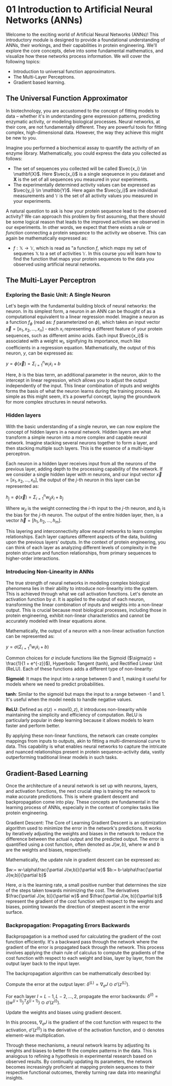 # 01 Introduction to Artificial Neural Networks (ANNs)
Welcome to the exciting world of Artificial Neural Networks (ANNs)! This introductory module is designed to provide a foundational understanding of ANNs, their workings, and their capabilities in protein engineering. We'll explore the core concepts, delve into some fundamental mathematics, and visualize how these networks process information. We will cover the following topics:

- Introduction to universal function approximators.
- The Multi-Layer Perceptrons.
- Gradient based learning.

## The Universal Function Approximator
In biotechnology, you are accustomed to the concept of fitting models to data – whether it's in understanding gene expression patterns, predicting enzymatic activity, or modeling biological processes. Neural networks, at their core, are not fundamentally different. They are powerful tools for fitting complex, high-dimensional data. However, the way they achieve this might be new to you.

Imagine you performed a biochemical assay to quantify the activity of an enzyme library. Mathematically, you could express the data you collected as follows:
- The set of sequences you collected will be called $\vec{x_i} \in \mathbf{X}$. Here $\vec{x_i}$ is a single seqeuence in you dataset and $\mathbf{X}$ is the set of all sequences you measured in your experiments.
- The experimentally determined activity values can be expressed as $\vec{y_i} \in \mathbb{Y}$. Here again the $\vec{y_i}$ are individual measurements and $\mathbb{Y}$ is the set of all activity values you measured in your experiments.

A natural question to ask is how your protein sequence lead to the observed activity? We can approach this problem by first assuming, that there should be some logical reason that leads to the improved activities we observed in our experiments. In other words, we expect that there exists a rule or *function* connecting a protein sequence to the activity we observe. This can again be mathematically expressed as:

- $f:\mathbb{X} \rightarrow \mathbb{Y}$, which is read as "a function $f$, which *maps* my set of sequenes $\mathbb{X}$ to a set of activities $\mathbb{Y}$. In this course you will learn how to find the function that maps your protein sequences to the data you observed using artificial neural networks.

## The Multi-Layer Perceptron

### Exploring the Basic Unit: A Single Neuron
Let's begin with the fundamental building block of neural networks: the neuron. In its simplest form, a neuron in an ANN can be thought of as a computational equivalent to a linear regression model. Imagine a neuron as a function $f_\phi$ (read as: $f$ parameterized on $\phi$), which takes an input vector $\vec{x} = [x_1, x_2, ..., x_n]$ - each $x_i$ representing a different feature of your protein sequences, such as different amino acids. Each input $\vec{x_i}$ is associated with a weight $w_i$, signifying its importance, much like coefficients in a regression equation. Mathematically, the output of this neuron, $y$, can be expressed as:

$y=\phi(\vec{x})=\Sigma_{i=1}^nw_i\dot x_i + b$

Here, $b$ is the bias term, an additional parameter in the neuron, akin to the intercept in linear regression, which allows you to adjust the output independently of the input. This linear combination of inputs and weights forms the basis of what the neuron learns during the training process. As simple as this might seem, it’s a powerful concept, laying the groundwork for more complex structures in neural networks.

### Hidden layers
With the basic understanding of a single neuron, we can now explore the concept of hidden layers in a neural network. Hidden layers are what transform a simple neuron into a more complex and capable neural network. Imagine stacking several neurons together to form a layer, and then stacking multiple such layers. This is the essence of a multi-layer perceptron.

Each neuron in a hidden layer receives input from all the neurons of the previous layer, adding depth to the processing capability of the network. If we consider a single hidden layer with $m$ neurons, and our input vector $\vec{x} = [x_1, x_2, ..., x_n]$, the output of the $j$-th neuron in this layer can be represented as:

$h_j=\phi(\vec{x})=\Sigma_{i=1}^n w_{ij} \dot x_i + b_j$

Where $w_{ji}$ is the weight connecting the $i$-th input to the $j$-th neuron, and $b_j$ is the bias for the $j$-th neuron. The output of the entire hidden layer, then, is a vector $\vec{h} = [h_1, h_2, ..., h_m]$.

This layering and interconnectivity allow neural networks to learn complex relationships. Each layer captures different aspects of the data, building upon the previous layers’ outputs. In the context of protein engineering, you can think of each layer as analyzing different levels of complexity in the protein structure and function relationships, from primary sequences to higher-order interactions.

### Introducing Non-Linearity in ANNs
The true strength of neural networks in modeling complex biological phenomena lies in their ability to introduce non-linearity into the system. This is achieved through what we call activation functions. Let's denote an activation function by $\sigma$. It is applied to the output of each neuron, transforming the linear combination of inputs and weights into a non-linear output. This is crucial because most biological processes, including those in protein engineering, exhibit non-linear characteristics and cannot be accurately modeled with linear equations alone.

Mathematically, the output of a neuron with a non-linear activation function can be represented as:

$y=\sigma(\Sigma_{i=1}^n w_i \dot x_i + b)$

Common choices for $\sigma$ include functions like the Sigmoid ($\sigma(z) = \frac{1}{1 + e^{-z}}$), Hyperbolic Tangent (tanh), and Rectified Linear Unit (ReLU). Each of these functions adds a different type of non-linearity:

**Sigmoid**: It maps the input into a range between 0 and 1, making it useful for models where we need to predict probabilities.

**tanh**: Similar to the sigmoid but maps the input to a range between -1 and 1. It's useful when the model needs to handle negative values.

**ReLU**: Defined as $\sigma(z) = max(0, z)$, it introduces non-linearity while maintaining the simplicity and efficiency of computation. ReLU is particularly popular in deep learning because it allows models to learn faster and perform better.

By applying these non-linear functions, the network can create complex mappings from inputs to outputs, akin to fitting a multi-dimensional curve to data. This capability is what enables neural networks to capture the intricate and nuanced relationships present in protein sequence-activity data, vastly outperforming traditional linear models in such tasks.

## Gradient-Based Learning
Once the architecture of a neural network is set up with neurons, layers, and activation functions, the next crucial step is training the network to make accurate predictions. This is where gradient descent and backpropagation come into play. These concepts are fundamental in the learning process of ANNs, especially in the context of complex tasks like protein engineering.

Gradient Descent: The Core of Learning
Gradient Descent is an optimization algorithm used to minimize the error in the network's predictions. It works by iteratively adjusting the weights and biases in the network to reduce the difference between the actual output and the predicted output. The error is quantified using a cost function, often denoted as $J(w, b)$, where $w$ and $b$ are the weights and biases, respectively.

Mathematically, the update rule in gradient descent can be expressed as:

$w:= w-\alpha\frac{\partial J(w,b)}{\partial w}$
$b:= b-\alpha\frac{\partial J(w,b)}{\partial b}$

Here, $\alpha$ is the learning rate, a small positive number that determines the size of the steps taken towards minimizing the cost. The derivatives $\frac{\partial J(w, b)}{\partial w}$ and $\frac{\partial J(w, b)}{\partial b}$ represent the gradient of the cost function with respect to the weights and biases, pointing towards the direction of steepest ascent in the error surface.

### Backpropagation: Propagating Errors Backwards
Backpropagation is a method used for calculating the gradient of the cost function efficiently. It's a backward pass through the network where the gradient of the error is propagated back through the network. This process involves applying the chain rule of calculus to compute the gradients of the cost function with respect to each weight and bias, layer by layer, from the output layer back to the input layer.

The backpropagation algorithm can be mathematically described by:

Compute the error at the output layer: $\delta^{(L)} = \nabla_a J \odot \sigma'(z^{(L)})$.

For each layer $l = L-1, L-2, ..., 2$, propagate the error backwards: $\delta^{(l)} = ((w^{(l+1)})^T \delta^{(l+1)}) \odot \sigma'(z^{(l)})$.

Update the weights and biases using gradient descent.

In this process, $\nabla_a J$ is the gradient of the cost function with respect to the activation, $\sigma'(z^{(l)})$ is the derivative of the activation function, and $\odot$ denotes element-wise multiplication.

Through these mechanisms, a neural network learns by adjusting its weights and biases to better fit the complex patterns in the data. This is analogous to refining a hypothesis in experimental research based on observed results. By continually updating its parameters, the network becomes increasingly proficient at mapping protein sequences to their respective functional outcomes, thereby turning raw data into meaningful insights.
